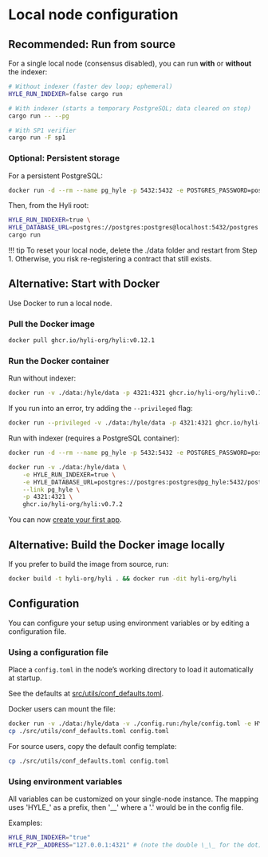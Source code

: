 # Local node configuration

## Recommended: Run from source

For a single local node (consensus disabled), you can run **with** or **without** the indexer:

```sh
# Without indexer (faster dev loop; ephemeral)
HYLE_RUN_INDEXER=false cargo run

# With indexer (starts a temporary PostgreSQL; data cleared on stop)
cargo run -- --pg

# With SP1 verifier
cargo run -F sp1
```

### Optional: Persistent storage

For a persistent PostgreSQL:

```bash
docker run -d --rm --name pg_hyle -p 5432:5432 -e POSTGRES_PASSWORD=postgres postgres
```

Then, from the Hyli root:

```bash
HYLE_RUN_INDEXER=true \
HYLE_DATABASE_URL=postgres://postgres:postgres@localhost:5432/postgres \
cargo run
```

!!! tip
    To reset your local node, delete the ./data folder and restart from Step 1. Otherwise, you risk re-registering a contract that still exists.

## Alternative: Start with Docker

Use Docker to run a local node.

### Pull the Docker image

```bash
docker pull ghcr.io/hyli-org/hyli:v0.12.1
```

### Run the Docker container

Run without indexer:

```bash
docker run -v ./data:/hyle/data -p 4321:4321 ghcr.io/hyli-org/hyli:v0.12.1
```

If you run into an error, try adding the `--privileged` flag:

```bash
docker run --privileged -v ./data:/hyle/data -p 4321:4321 ghcr.io/hyli-org/hyli:v0.12.1
```

Run with indexer (requires a PostgreSQL container):

```bash
docker run -d --rm --name pg_hyle -p 5432:5432 -e POSTGRES_PASSWORD=postgres postgres

docker run -v ./data:/hyle/data \
    -e HYLE_RUN_INDEXER=true \
    -e HYLE_DATABASE_URL=postgres://postgres:postgres@pg_hyle:5432/postgres \
    --link pg_hyle \
    -p 4321:4321 \
    ghcr.io/hyli-org/hyli:v0.7.2
```

You can now [create your first app](../quickstart/run.md).

## Alternative: Build the Docker image locally

If you prefer to build the image from source, run:

```bash
docker build -t hyli-org/hyli . && docker run -dit hyli-org/hyli
```

## Configuration

<!--Put on docs.rs when we'll be ready.-->

You can configure your setup using environment variables or by editing a configuration file.

### Using a configuration file

Place a `config.toml` in the node’s working directory to load it automatically at startup.

See the defaults at [src/utils/conf_defaults.toml](https://github.com/hyli-org/hyli/blob/main/src/utils/conf_defaults.toml).

Docker users can mount the file:

```bash
docker run -v ./data:/hyle/data -v ./config.run:/hyle/config.toml -e HYLE_RUN_INDEXER=false -p 4321:4321 -p 1234:1234 ghcr.io/hyli-org/hyli:v0.12.1
cp ./src/utils/conf_defaults.toml config.toml
```

For source users, copy the default config template:

```bash
cp ./src/utils/conf_defaults.toml config.toml
```

### Using environment variables

All variables can be customized on your single-node instance.
The mapping uses 'HYLE\_' as a prefix, then '\_\_' where a '.' would be in the config file.

Examples:

```sh
HYLE_RUN_INDEXER="true"
HYLE_P2P__ADDRESS="127.0.0.1:4321" # (note the double \_\_ for the dot)
```

